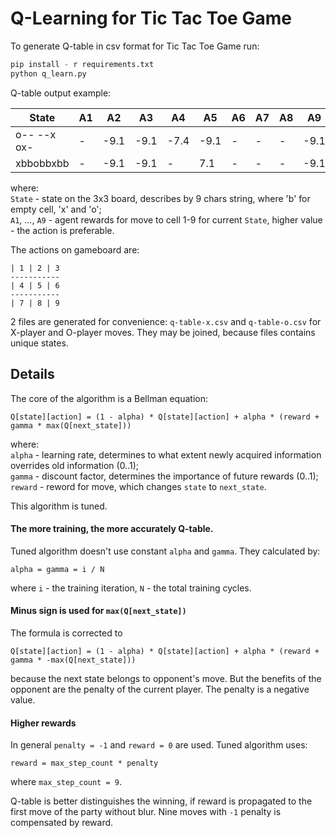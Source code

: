 # Q-Learning for Tic Tac Toe Game

To generate Q-table in csv format for Tic Tac Toe Game run:

```python
pip install - r requirements.txt
python q_learn.py
```

Q-table output example:

| State       | A1 | A2   | A3   | A4   | A5   | A6 | A7 | A8 | A9   |
|-------------|----|------|------|------|------|----|----|----|------|
| o-- --x ox- | -  | -9.1 | -9.1 | -7.4 | -9.1 | -  | -  | -  | -9.1 |
| xbbobbxbb   | -  | -9.1 | -9.1 | -    | 7.1  | -  | -  | -  | -9.1 

where:<br>
`State` - state on the 3x3 board, describes by 9 chars string, where 'b' for empty cell, 'x' and 'o';<br>
`A1`, ..., `A9` - agent rewards for move to cell 1-9 for current `State`, higher value - the action is preferable.

The actions on gameboard are:
```
| 1 | 2 | 3
-----------
| 4 | 5 | 6
-----------
| 7 | 8 | 9
```

2 files are generated for convenience: `q-table-x.csv` and `q-table-o.csv` for X-player and O-player moves.
They may be joined, because files contains unique states.

## Details
The core of the algorithm is a Bellman equation:
```
Q[state][action] = (1 - alpha) * Q[state][action] + alpha * (reward + gamma * max(Q[next_state]))
```
where:<br>
`alpha` - learning rate, determines to what extent newly acquired information overrides old information (0..1);<br>
`gamma` - discount factor, determines the importance of future rewards (0..1);<br>
`reward` - reword for move, which changes `state` to `next_state`.

This algorithm is tuned.

#### The more training, the more accurately Q-table.
Tuned algorithm doesn't use constant `alpha` and `gamma`. They calculated by:
```
alpha = gamma = i / N 
```
where `i` - the training iteration, `N` - the total training cycles.

#### Minus sign is used for `max(Q[next_state])`
The formula is corrected to
```
Q[state][action] = (1 - alpha) * Q[state][action] + alpha * (reward + gamma * -max(Q[next_state]))
```
because the next state belongs to opponent's move. But the benefits of the opponent are the penalty of the current player.
The penalty is a negative value.

#### Higher rewards
In general `penalty = -1` and `reward = 0` are used. Tuned algorithm uses:
```
reward = max_step_count * penalty 
```
where `max_step_count = 9`.

Q-table is better distinguishes the winning, if reward is propagated to the first move of the party without blur.
Nine moves with `-1` penalty is compensated by reward.

